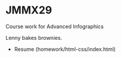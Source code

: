 # JMMX29
 Course work for Advanced Infographics

Lenny bakes brownies.

* Resume (homework/html-css/index.html)